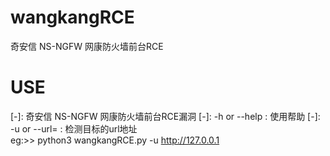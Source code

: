 # wangkangRCE
奇安信 NS-NGFW 网康防火墙前台RCE
# USE
 [-]: 奇安信 NS-NGFW 网康防火墙前台RCE漏洞 
 [-]: -h or --help :  使用帮助
 [-]: -u or --url= :  检测目标的url地址  
 eg:>> python3 wangkangRCE.py -u http://127.0.0.1
